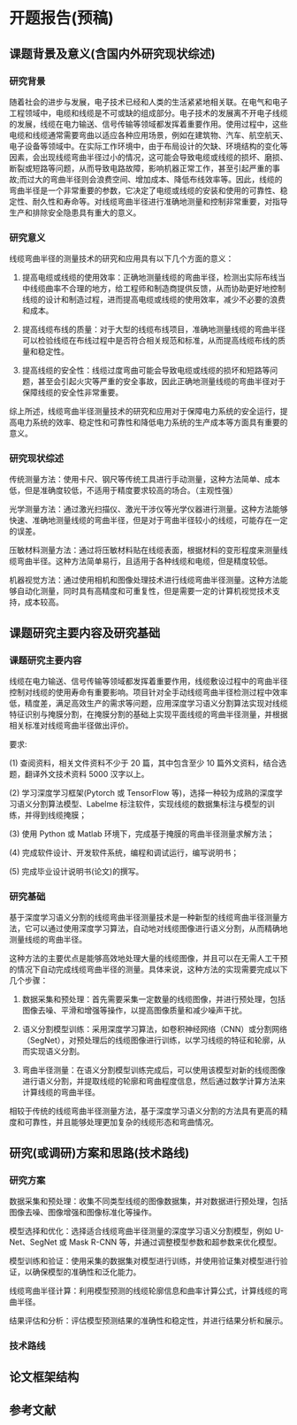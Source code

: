 # 开题报告(预稿)

## 课题背景及意义(含国内外研究现状综述)

### 研究背景

随着社会的进步与发展，电子技术已经和人类的生活紧紧地相关联。在电气和电子工程领域中，电缆和线缆是不可或缺的组成部分。电子技术的发展离不开电子线缆的发展，线缆在电力输送、信号传输等领域都发挥着重要作用。使用过程中，这些电缆和线缆通常需要弯曲以适应各种应用场景，例如在建筑物、汽车、航空航天、电子设备等领域中。在实际工作环境中，由于布局设计的欠缺、环境结构的变化等因素，会出现线缆弯曲半径过小的情况，这可能会导致电缆或线缆的损坏、磨损、断裂或短路等问题，从而导致电路故障，影响机器正常工作，甚至引起严重的事故;而过大的弯曲半径则会浪费空间、增加成本、降低布线效率等。因此，线缆的弯曲半径是一个非常重要的参数，它决定了电缆或线缆的安装和使用的可靠性、稳定性、耐久性和寿命等。对线缆弯曲半径进行准确地测量和控制非常重要，对指导生产和排除安全隐患具有重大的意义。

### 研究意义

线缆弯曲半径的测量技术的研究和应用具有以下几个方面的意义：

1. 提高电缆或线缆的使用效率：正确地测量线缆的弯曲半径，检测出实际布线当中线缆曲率不合理的地方，给工程师和制造商提供反馈，从而协助更好地控制线缆的设计和制造过程，进而提高电缆或线缆的使用效率，减少不必要的浪费和成本。

2. 提高线缆布线的质量：对于大型的线缆布线项目，准确地测量线缆的弯曲半径可以检验线缆在布线过程中是否符合相关规范和标准，从而提高线缆布线的质量和稳定性。

3. 提高线缆的安全性：线缆过度弯曲可能会导致电缆或线缆的损坏和短路等问题，甚至会引起火灾等严重的安全事故，因此正确地测量线缆的弯曲半径对于保障线缆的安全性非常重要。

综上所述，线缆弯曲半径测量技术的研究和应用对于保障电力系统的安全运行，提高电力系统的效率、稳定性和可靠性和降低电力系统的生产成本等方面具有重要的意义。

### 研究现状综述

传统测量方法：使用卡尺、钢尺等传统工具进行手动测量，这种方法简单、成本低，但是准确度较低，不适用于精度要求较高的场合。（主观性强）

光学测量方法：通过激光扫描仪、激光干涉仪等光学仪器进行测量。这种方法能够快速、准确地测量线缆的弯曲半径，但是对于弯曲半径较小的线缆，可能存在一定的误差。

压敏材料测量方法：通过将压敏材料贴在线缆表面，根据材料的变形程度来测量线缆弯曲半径。这种方法简单易行，且适用于各种线缆和电缆，但是精度较低。

机器视觉方法：通过使用相机和图像处理技术进行线缆弯曲半径测量。这种方法能够自动化测量，同时具有高精度和可重复性，但是需要一定的计算机视觉技术支持，成本较高。

## 课题研究主要内容及研究基础

### 课题研究主要内容

线缆在电力输送、信号传输等领域都发挥着重要作用，线缆敷设过程中的弯曲半径控制对线缆的使用寿命有重要影响。项目针对全手动线缆弯曲半径检测过程中效率低，精度差，满足高效生产的需求等问题，应用深度学习语义分割算法实现对线缆特征识别与掩膜分割，在掩膜分割的基础上实现平面线缆的弯曲半径测量，并根据相关标准对线缆弯曲半径做出评价。

要求:

(1) 查阅资料，相关文件资料不少于 20 篇，其中包含至少 10 篇外文资料，结合选题，翻译外文技术资料 5000 汉字以上。

(2) 学习深度学习框架(Pytorch 或 TensorFlow 等)，选择一种较为成熟的深度学习语义分割算法模型、Labelme 标注软件，实现线缆的数据集标注与模型的训练，并得到线缆掩膜；

(3) 使用 Python 或 Matlab 环境下，完成基于掩膜的弯曲半径测量求解方法；

(4) 完成软件设计、开发软件系统，编程和调试运行，编写说明书；

(5) 完成毕业设计说明书(论文)的撰写。

### 研究基础

基于深度学习语义分割的线缆弯曲半径测量技术是一种新型的线缆弯曲半径测量方法，它可以通过使用深度学习算法，自动地对线缆图像进行语义分割，从而精确地测量线缆的弯曲半径。

这种方法的主要优点是能够高效地处理大量的线缆图像，并且可以在无需人工干预的情况下自动完成线缆弯曲半径的测量。具体来说，这种方法的实现需要完成以下几个步骤：

1. 数据采集和预处理：首先需要采集一定数量的线缆图像，并进行预处理，包括图像去噪、平滑和增强等操作，以提高图像质量和减少噪声干扰。

2. 语义分割模型训练：采用深度学习算法，如卷积神经网络（CNN）或分割网络（SegNet），对预处理后的线缆图像进行训练，以学习线缆的特征和轮廓，从而实现语义分割。

3. 弯曲半径测量：在语义分割模型训练完成后，可以使用该模型对新的线缆图像进行语义分割，并提取线缆的轮廓和弯曲程度信息，然后通过数学计算方法来计算线缆的弯曲半径。

相较于传统的线缆弯曲半径测量方法，基于深度学习语义分割的方法具有更高的精度和可靠性，并且能够处理更加复杂的线缆形态和弯曲情况。

## 研究(或调研)方案和思路(技术路线)

### 研究方案

数据采集和预处理：收集不同类型线缆的图像数据集，并对数据进行预处理，包括图像去噪、图像增强和图像标准化等操作。

模型选择和优化：选择适合线缆弯曲半径测量的深度学习语义分割模型，例如 U-Net、SegNet 或 Mask R-CNN 等，并通过调整模型参数和超参数来优化模型。

模型训练和验证：使用采集的数据集对模型进行训练，并使用验证集对模型进行验证，以确保模型的准确性和泛化能力。

线缆弯曲半径计算：利用模型预测的线缆轮廓信息和曲率计算公式，计算线缆的弯曲半径。

结果评估和分析：评估模型预测结果的准确性和稳定性，并进行结果分析和展示。

### 技术路线

[](frame.md ":include :type=markdown")

## 论文框架结构

[](content.md ":include :type=code markmap")

## 参考文献
